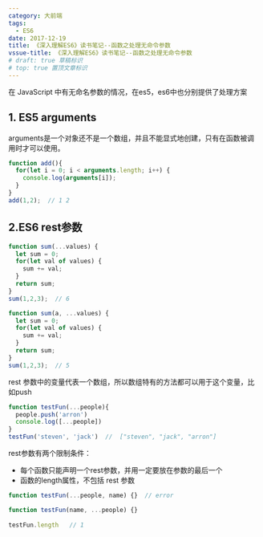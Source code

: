 ```yaml
---
category: 大前端
tags:
  - ES6
date: 2017-12-19
title: 《深入理解ES6》读书笔记--函数之处理无命令参数 
vssue-title: 《深入理解ES6》读书笔记--函数之处理无命令参数 
# draft: true 草稿标识
# top: true 置顶文章标识
---
```


在 JavaScript 中有无命名参数的情况，在es5，es6中也分别提供了处理方案

<!-- more -->

## 1. ES5  arguments

arguments是一个对象还不是一个数组，并且不能显式地创建，只有在函数被调用时才可以使用。

```js
function add(){
  for(let i = 0; i < arguments.length; i++) {
    console.log(arguments[i]);
  }
}
add(1,2);  // 1 2
```

## 2.ES6 rest参数 

```js
function sum(...values) {
  let sum = 0;
  for(let val of values) {
    sum += val;
  }
  return sum;
} 
sum(1,2,3);  // 6

function sum(a, ...values) {
  let sum = 0;
  for(let val of values) {
    sum += val;
  }
  return sum;
}
sum(1,2,3);  // 5
```

rest 参数中的变量代表一个数组，所以数组特有的方法都可以用于这个变量，比如push

```js
function testFun(...people){
  people.push('arron')
  console.log([...people])
}
testFun('steven', 'jack')  //  ["steven", "jack", "arron"]
```

rest参数有两个限制条件：
- 每个函数只能声明一个rest参数，并用一定要放在参数的最后一个
- 函数的length属性，不包括 rest 参数

```js
function testFun(...people, name) {}  // error

function testFun(name, ...people) {}
		
testFun.length   // 1
```